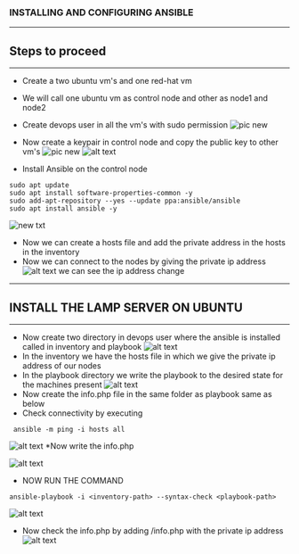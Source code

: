 ### INSTALLING AND CONFIGURING ANSIBLE 
---
 
## Steps to proceed
---
* Create a two ubuntu vm's and one red-hat vm
* We will call one ubuntu vm as control node and other as node1 and node2
* Create devops user in all the vm's with sudo permission
![pic new](/IMAGES/ANSIBLE1.png)
* Now create a keypair in control node and copy the public key to other vm's
![pic new](/IMAGES/anisible2.jpg)
![alt text](/IMAGES/anisible3.jpg)

* Install Ansible on the control node
```
sudo apt update
sudo apt install software-properties-common -y
sudo add-apt-repository --yes --update ppa:ansible/ansible
sudo apt install ansible -y
```

![new txt](/IMAGES/anisible4.jpg)
* Now we can create a hosts file and add the private address in the hosts in the inventory
* Now we can connect to the nodes by giving the private ip address
![alt text](/IMAGES/ansible6.jpg)
we can see the ip address change
---
## INSTALL THE LAMP SERVER ON UBUNTU
---
* Now create two directory in devops user where the ansible is installed called in inventory and playbook
![alt text](/IMAGES/anisible7.jpg)
* In the inventory we have the hosts file in which we give the private ip address of our nodes
* In the playbook directory we write the playbook to the desired state for the machines present 
 ![alt text](/IMAGES/IMG-20230531-WA0045.jpg)
 * Now create the info.php file in the same folder as playbook same as below
 * Check connectivity by executing
  ```
   ansible -m ping -i hosts all
   ```

   ![alt text](/IMAGES/IMG-20230531-WA0036.jpg)
   *Now write the info.php 
   
 ![alt text](/IMAGES/IMG-20230531-WA0042.jpg)
 * NOW RUN THE COMMAND
  ```
  ansible-playbook -i <inventory-path> --syntax-check <playbook-path>
  ```
  ![alt text](/IMAGES/IMG-20230531-WA0047.jpg)
  * Now check the info.php by adding /info.php with the private ip address
  ![alt text](/IMAGES/IMG-20230531-WA0043.jpg)
